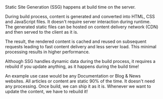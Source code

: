 Static Site Generation (SSG) happens at build time on the server.

During build process, content is generated and converted into HTML, CSS and JavaScript files. It doesn't require server interaction during runtime. The generated static files can be hosted on content delivery network (CDN) and then served to the client as it is.

The result, the rendered content is cached and reused on subsequent requests leading to fast content delivery and less server load. This minimal processing results in higher performance.

Although SSG handles dynamic data during the build process, it requires a rebuild if you update anything, as it happens during the build time!

An example use case would be any Documentation or Blog & News websites. All articles or content are static 90% of the time. It doesn't need any processing. Once build, we can ship it as it is. Whenever we want to update the content, we have to rebuild it!
